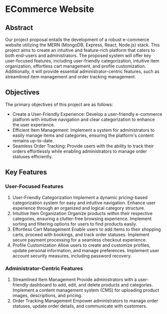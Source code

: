 # ECommerce Website

## Abstract
Our project proposal entails the development of a robust e-commerce website utilizing the
MERN (MongoDB, Express, React, Node.js) stack. This project aims to create an intuitive and
feature-rich platform that caters to both end-users and administrators. The proposed system
will offer key user-focused features, including user-friendly categorization, intuitive item
organization, effortless cart management, and profile customization. Additionally, it will
provide essential administrator-centric features, such as streamlined item management and
order tracking management.


## Objectives
The primary objectives of this project are as follows:


- Create a User-Friendly Experience: Develop a user-friendly e-commerce platform with intuitive navigation and clear categorization to enhance the user experience.
- Efficient Item Management: Implement a system for administrators to easily manage items and categories, ensuring the platform's content remains up-to-date.
- Seamless Order Tracking: Provide users with the ability to track their orders effortlessly while enabling administrators to manage order statuses efficiently.


## Key Features

### User-Focused Features
1. User-Friendly Categorization
Implement a dynamic pricing-based categorization system for easy and intuitive navigation.
Enhance user experience through an organized and logical category structure.
2. Intuitive Item Organization
Organize products within their respective categories, ensuring a clutter-free browsing
experience.
Implement sorting and filtering options for users to find products easily.
3. Effortless Cart Management
Enable users to add items to their shopping carts, proceed with bookings, and track order
statuses.
Implement secure payment processing for a seamless checkout experience.
4. Profile Customization
Allow users to create and customize profiles, update personal information, and manage
preferences.
Implement user account security measures, including password recovery.

### Administrator-Centric Features
1. Streamlined Item Management
Provide administrators with a user-friendly dashboard to add, edit, and delete products and
categories.
Implement a content management system (CMS) for uploading product images, descriptions,
and pricing.
2. Order Tracking Management
Empower administrators to manage order statuses, update order details, and communicate with
customers.
